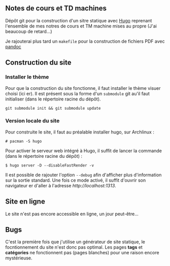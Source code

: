 Notes de cours et TD machines
-----------------------------

Dépôt git pour la construction d'un sitre statique avec
[Hugo](https://gohugo.io) reprenant l'ensemble de mes notres de cours et TM
machine mises au propre (J'ai beaucoup de retard...)

Je rajouterai plus tard un `makefile` pour la construction de fichiers PDF avec
[pandoc](https://pandoc.org/)

## Construction du site

### Installer le thème

Pour que la construction du site fonctionne, il faut installer le thème visuer
choisi (ici er). Il est présent sous la forme d'un `submodule` git au'il faut
initialiser (dans le répertoire racine du dépôt).

```shell
git submodule init && git submodule update
```

### Version locale du site

Pour construite le site, il faut au préalable installer hugo, sur Archlinux : 

```shell
# pacman -S hugo
```

Pour activer le serveur web intégré à Hugo, il suffit de lancer la commande
(dans le répertoire racine du dépôt) :

```shell
$ hugo server -D --disableFastRender -v
```

Il est possible de rajouter l'option `--debug` afin d'afficher plus
d'information sur la sortie standard. Une fois ce mode activé, il suffit
d'ouvrir son navigateur er d'aller à l'adresse *http://localhost:1313*.

## Site en ligne

Le site n'est pas encore accessible en ligne, un jour peut-être...

## Bugs

C'est la première fois que j'utilise un générateur de site statique, le
focntionnement du site n'est donc pas optimal. Les pages **tags** et
**catégories** ne fonctionnent pas (pages blanches) pour une raison encore
mystérieuse.
